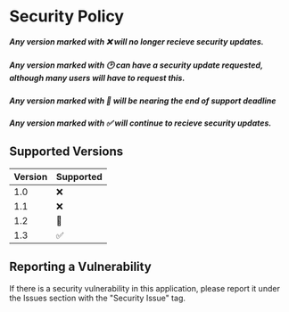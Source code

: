 # Security Policy
##### Any version marked with :x: will no longer recieve security updates.
##### Any version marked with :clock2: can have a security update requested, although many users will have to request this.
##### Any version marked with :red_circle: will be nearing the end of support deadline
##### Any version marked with :white_check_mark: will continue to recieve security updates.


## Supported Versions


| Version | Supported          |
| ------- | ------------------ |
| 1.0     | :x: |
| 1.1     | :x: |
| 1.2     | :red_circle: |
| 1.3     | :white_check_mark: |


## Reporting a Vulnerability

If there is a security vulnerability in this application, please report it under the Issues section with the "Security Issue" tag.
